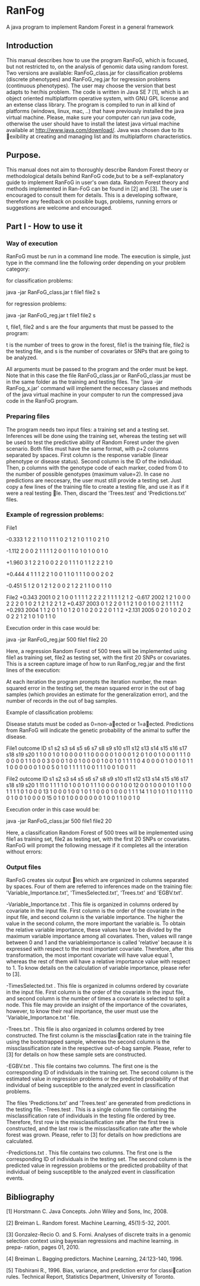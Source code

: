 # RanFog
A java program to implement Random Forest in a general framework

## Introduction
This manual describes how to use the program RanFoG, which is focused, but not restricted to, on the analysis of genomic data using random forest. Two versions are available: RanFoG_class.jar for classification problems (discrete phenotypes) and RanFoG_reg.jar for regression problems (continuous phenotypes). The user may choose the version that best adapts to her/his problem. The code is written in Java SE 7 [1], which is an object oriented multiplatform operative system, with GNU GPL license and an extense class library. The program is compiled to run in all kind of platforms (windows, linux, mac, ..) that have previously installed the java virtual machine. Please, make sure your computer can run java code, otherwise the user should have to install the latest java virtual machine available at http://www.java.com/download/. Java was chosen due to its exibility at creating and managing list and its multiplatform
characteristics.

## Purpose.
This manual does not aim to thoroughly describe Random Forest theory or methodological details behind RanFoG code,but to be a self-explanatory guide to implement RanFoG in user's own data. Random Forest theory and methods implemented in Ran-FoG can be found in [2] and [3]. The user is encouraged to consult them for details. This is a developing software, therefore any feedback on possible bugs, problems,
running errors or suggestions are welcome and encouraged.

## Part I - How to use it
### Way of execution
RanFoG must be run in a command line mode. The execution is simple, just type in the command line the following order depending on your problem category:

for classification problems:

java -jar RanFoG_class.jar t file1 file2 s

for regression problems:

java -jar RanFoG_reg.jar t file1 file2 s

t, file1, file2 and s are the four arguments that must be passed to the
program:

t is the number of trees to grow in the forest,
file1 is the training file,
file2 is the testing file, and
s is the number of covariates or SNPs that are going to be analyzed.

All arguments must be passed to the program and the order must be kept. Note that in this case the file RanFoG_class.jar or RanFoG_class.jar must be in the same folder as the training and testing files. The 'java -jar RanFog_x.jar' command will implement the neccesary classes and methods of the java virtual machine in your computer to run the compressed java code in the RanFoG program.

### Preparing files
The program needs two input files: a training set and a testing set. Inferences will be done using the training set, whereas the testing set will be used to test the predictive ability of Random Forest under the given scenario. Both files must have the same format, with p+2 columns separated by spaces. First column is the response variable (linear phenotype or disease status). Second column is the ID of the individual. Then, p columns with the genotype code of each marker, coded from 0 to the number of possible genotypes (maximum value=2). In case no predictions are neccesary, the user must still provide a testing set. Just copy a few lines of the training file to create a testing file, and use it as if it were a real testing le. Then, discard the 'Trees.test' and 'Predictions.txt' files.

### Example of regression problems:

File1

-0.333 1 2 2 1 1 0 1 1 1 0 2 1 2 1 0 1 1 0 2 1 0

-1.112 2 0 0 2 1 1 1 1 2 0 0 1 1 0 1 0 1 0 0 1 0

+1.960 3 1 2 2 1 0 0 2 2 0 1 1 1 0 1 1 2 2 2 1 0

+0.444 4 1 1 1 2 2 1 0 0 1 1 0 1 1 1 0 0 0 2 0 2

-0.451 5 1 2 0 1 2 1 2 0 0 2 1 2 2 1 1 0 0 1 1 0

File2
+0.343 2001 0 2 1 0 0 1 1 1 1 2 2 2 2 1 1 1 1 2 1 2
-0.617 2002 1 2 1 0 0 0 2 2 2 0 1 0 2 1 2 1 2 2 1 2
+0.437 2003 0 1 2 2 0 1 1 2 1 0 0 1 0 0 2 1 1 1 1 2
+0.293 2004 1 1 2 0 1 1 0 1 2 0 1 0 2 0 2 2 0 1 1 2
+2.131 2005 0 2 0 1 0 2 0 2 0 2 2 1 2 1 0 1 0 1 1 0

Execution order in this case would be:

java -jar RanFoG_reg.jar 500 file1 file2 20

Here, a regression Random Forest of 500 trees will be implemented using file1 as training set, file2 as testing set, with the first 20 SNPs or covariates. This is a screen capture image of how to run RanFog_reg.jar and the first lines of the execution:

At each iteration the program prompts the iteration number, the mean squared error in the testing set, the mean squared error in the out of bag samples (which provides an estimate for the generalization error), and the number of records in the out of bag samples.

Example of classification problems:

Disease statuts must be coded as 0=non-aected or 1=aected. Predictions from RanFoG will indicate the genetic probability of the animal to suffer the disease.

File1
outcome ID s1 s2 s3 s4 s5 s6 s7 s8 s9 s10 s11 s12 s13 s14 s15 s16 s17 s18 s19 s20
1 1 0 0 1 0 1 0 0 0 0 1 1 0 0 0 0 0 1 0 0 0
1 2 0 1 0 0 1 0 0 0 1 1 1 0 0 0 0 0 1 1 0 0
0 3 0 0 0 1 0 0 1 0 0 0 0 1 0 0 1 0 1 1 1 1
0 4 0 0 0 0 1 0 0 1 0 1 1 1 0 0 0 0 0 0 1 0
0 5 0 1 0 1 1 1 1 1 0 0 1 1 1 0 0 1 0 0 1 1

File2
outcome ID s1 s2 s3 s4 s5 s6 s7 s8 s9 s10 s11 s12 s13 s14 s15 s16 s17 s18 s19 s20
1 11 0 1 1 1 1 0 1 0 0 1 0 1 1 1 0 0 0 0 1 0
0 12 0 0 1 0 0 0 1 0 1 1 0 0 1 1 1 1 0 1 0 0
0 13 1 0 0 0 1 0 0 1 0 1 1 0 0 0 1 0 0 0 1 1
1 14 1 1 0 1 0 1 1 0 1 1 1 0 0 1 0 0 1 0 0 0
0 15 0 1 0 1 0 0 0 0 0 0 0 1 0 0 1 1 0 0 1 0

Execution order in this case would be:

java -jar RanFoG_class.jar 500 file1 file2 20

Here, a classification Random Forest of 500 trees will be implemented using file1 as training set, file2 as testing set, with the first 20 SNPs or covariates. RanFoG will prompt the following message if it completes all the interation without errors:

### Output files
RanFoG creates six output les which are organized in columns separated by spaces. Four of them are referred to inferences made on the training file: 'Variable_Importance.txt', 'TimesSelected.txt', 'Trees.txt' and 'EGBV.txt'.

-Variable_Importance.txt . This file is organized in columns ordered by covariate in the input file. First column is the order of the covariate in the input file, and second column is the variable importance. The higher the value in the second column, the more important the variable is. To obtain the relative variable importance, these values have to be divided by the maximum variable importance among all covariates. Then, values will range between 0 and 1 and the variableimportance is called 'relative' because it is expressed with respect to the most important covariate. Therefore, after this transformation, the most important covariate will have value equal 1, whereas the
rest of them will have a relative importance value with respect to 1. To know details on the calculation of variable importance, please
refer to [3].

-TimesSelected.txt . This file is organized in columns ordered by covariate in the input file. First column is the order of the covariate in the input file, and second column is the number of times a covariate is selected to split a node. This file may provide an insight of the importance of the covariates, however, to know their real importance, the user must use the 'Variable_Importance.txt ' file.

-Trees.txt . This file is also organized in columns ordered by tree constructed. The first column is the missclasication rate in the training file using the bootstrapped sample, whereas the second column is the missclassification rate in the respective out-of-bag sample. Please, refer to [3] for details on how these sample sets are constructed.

-EGBV.txt . This file contains two columns. The first one is the corresponding ID of individuals in the training set. The second column is the estimated value in regression problems or the predicted probability of that individual of being susceptible to the analyzed event in
classification problems. 

The files 'Predictions.txt' and 'Trees.test' are generated from predictions in the testing file.
-Trees.test . This is a single column file containing the misclassification rate of individuals in the testing file ordered by tree. Therefore, first row is the missclassification rate after the first tree is constructed, and the last row is the missclassification rate after the whole forest was grown. Please, refer to [3] for details on how predictions are calculated.

-Predictions.txt . This file contains two columns. The first one is the corresponding ID of individuals in the testing set. The second column is the predicted value in regression problems or the predicted probability of that individual of being susceptible to the analyzed event in classification events.

## Bibliography
[1] Horstmann C. Java Concepts. John Wiley and Sons, Inc, 2008.

[2] Breiman L. Random forest. Machine Learning, 45(1):5-32, 2001.

[3] Gonzalez-Recio O. and S. Forni. Analyses of discrete traits in a genomic
selection context using bayesian regressions and machine learning. in prepa-
ration, pages 01, 2010.

[4] Breiman L. Bagging predictors. Machine Learning, 24:123-140, 1996.

[5] Tibshirani R., 1996. Bias, variance, and prediction error for classication
rules. Technical Report, Statistics Department, University of Toronto.
